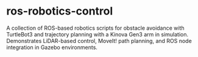 # ros-robotics-control
A collection of ROS-based robotics scripts for obstacle avoidance with TurtleBot3 and trajectory planning with a Kinova Gen3 arm in simulation. Demonstrates LiDAR-based control, MoveIt! path planning, and ROS node integration in Gazebo environments.
